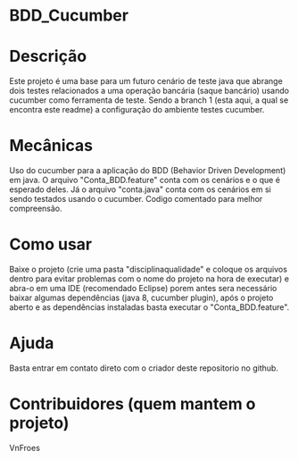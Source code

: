 # BDD_Cucumber
# Descrição
  Este projeto é uma base para um futuro cenário de teste java que abrange dois testes relacionados a uma operação bancária (saque bancário) usando cucumber como ferramenta de teste. Sendo a branch 1 (esta aqui, a qual se encontra este readme) a configuração do ambiente testes cucumber.
# Mecânicas
  Uso do cucumber para a aplicação do BDD (Behavior Driven Development) em java. O arquivo "Conta_BDD.feature" conta com os cenários e o que é esperado deles. Já o arquivo "conta.java" conta com os cenários em si sendo testados usando o cucumber. Codigo comentado para melhor compreensão.
# Como usar
  Baixe o projeto (crie uma pasta "disciplinaqualidade" e coloque os arquivos dentro para evitar problemas com o nome do projeto na hora de executar) e abra-o em uma IDE (recomendado Eclipse) porem antes sera necessário baixar algumas dependências (java 8, cucumber plugin), após o projeto       aberto e as dependências instaladas basta executar o "Conta_BDD.feature".
# Ajuda
  Basta entrar em contato direto com o criador deste repositorio no github.
# Contribuidores (quem mantem o projeto)
  VnFroes
